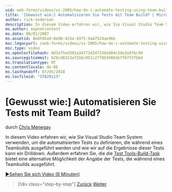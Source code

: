 ```yaml
---
uid: web-forms/videos/vs-2005/how-do-i-automate-testing-using-team-build
title: '[Gewusst wie:] Automatisieren Sie Tests mit Team Build? | Microsoft-Dokumentation'
author: rick-anderson
description: In diesem Video erfahren wir, wie Sie Visual Studio Team System verwenden, um die automatisierten Tests zu definieren, die während eines Teambuilds ausgeführt werden und wie wir, kann ein Drilldown...
ms.author: aspnetcontent
ms.date: 08/01/2007
ms.assetid: 8e8fd5a9-0e98-415a-93f5-9ad7524ae9bb
msc.legacyurl: /web-forms/videos/vs-2005/how-do-i-automate-testing-using-team-build
msc.type: video
ms.openlocfilehash: 8d1e75ed391a34771d247330a984c5de2e0fbc99
ms.sourcegitcommit: b28cd0313af316c051c2ff8549865bff67f2fbb4
ms.translationtype: MT
ms.contentlocale: de-DE
ms.lasthandoff: 07/05/2018
ms.locfileid: "37829113"
---
```

<a name="how-do-i-automate-testing-using-team-build"></a>[Gewusst wie:] Automatisieren Sie Tests mit Team Build?
====================
durch [Chris Menegay](https://twitter.com/CMenegay)

In diesem Video erfahren wir, wie Sie Visual Studio Team System verwenden, um die automatisierten Tests zu definieren, die während eines Teambuilds ausgeführt werden und wie wir auf die Ergebnisse dieser Tests kann ein Drilldown. Außerdem erfahren Sie, die die [Test Tools-Build-Task](https://msdn.microsoft.com/vstudio/aa718351.aspx#bttt) bietet eine alternative Möglichkeit der Angabe der Tests, die während eines Teambuilds ausgeführt.

[&#9654;Sehen Sie sich Video (6 Minuten)](https://channel9.msdn.com/Blogs/ASP-NET-Site-Videos/how-do-i-automate-testing-using-team-build)

> [!div class="step-by-step"]
> [Zurück](how-do-i-implement-continuous-integration-with-team-foundation.md)
> [Weiter](how-do-i-deploy-a-web-application-during-a-team-build.md)
